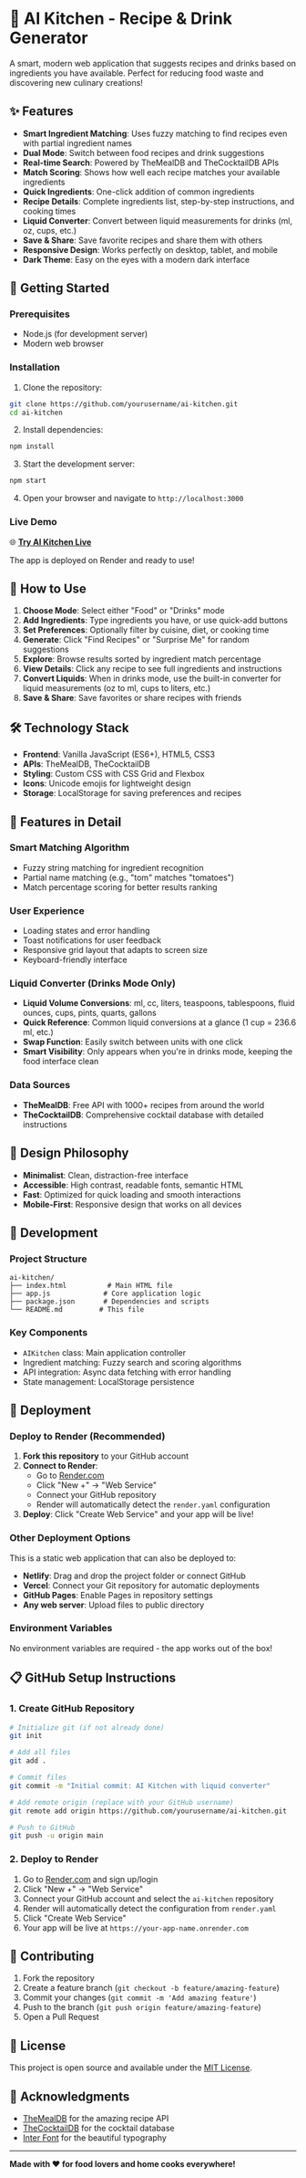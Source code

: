# 🍳 AI Kitchen - Recipe & Drink Generator

A smart, modern web application that suggests recipes and drinks based on ingredients you have available. Perfect for reducing food waste and discovering new culinary creations!

## ✨ Features

- **Smart Ingredient Matching**: Uses fuzzy matching to find recipes even with partial ingredient names
- **Dual Mode**: Switch between food recipes and drink suggestions
- **Real-time Search**: Powered by TheMealDB and TheCocktailDB APIs
- **Match Scoring**: Shows how well each recipe matches your available ingredients
- **Quick Ingredients**: One-click addition of common ingredients
- **Recipe Details**: Complete ingredients list, step-by-step instructions, and cooking times
- **Liquid Converter**: Convert between liquid measurements for drinks (ml, oz, cups, etc.)
- **Save & Share**: Save favorite recipes and share them with others
- **Responsive Design**: Works perfectly on desktop, tablet, and mobile
- **Dark Theme**: Easy on the eyes with a modern dark interface

## 🚀 Getting Started

### Prerequisites

- Node.js (for development server)
- Modern web browser

### Installation

1. Clone the repository:
```bash
git clone https://github.com/yourusername/ai-kitchen.git
cd ai-kitchen
```

2. Install dependencies:
```bash
npm install
```

3. Start the development server:
```bash
npm start
```

4. Open your browser and navigate to `http://localhost:3000`

### Live Demo

🌐 **[Try AI Kitchen Live](https://your-app-name.onrender.com)**

The app is deployed on Render and ready to use!

## 🎯 How to Use

1. **Choose Mode**: Select either "Food" or "Drinks" mode
2. **Add Ingredients**: Type ingredients you have, or use quick-add buttons
3. **Set Preferences**: Optionally filter by cuisine, diet, or cooking time
4. **Generate**: Click "Find Recipes" or "Surprise Me" for random suggestions
5. **Explore**: Browse results sorted by ingredient match percentage
6. **View Details**: Click any recipe to see full ingredients and instructions
7. **Convert Liquids**: When in drinks mode, use the built-in converter for liquid measurements (oz to ml, cups to liters, etc.)
8. **Save & Share**: Save favorites or share recipes with friends

## 🛠️ Technology Stack

- **Frontend**: Vanilla JavaScript (ES6+), HTML5, CSS3
- **APIs**: TheMealDB, TheCocktailDB
- **Styling**: Custom CSS with CSS Grid and Flexbox
- **Icons**: Unicode emojis for lightweight design
- **Storage**: LocalStorage for saving preferences and recipes

## 📱 Features in Detail

### Smart Matching Algorithm
- Fuzzy string matching for ingredient recognition
- Partial name matching (e.g., "tom" matches "tomatoes")
- Match percentage scoring for better results ranking

### User Experience
- Loading states and error handling
- Toast notifications for user feedback
- Responsive grid layout that adapts to screen size
- Keyboard-friendly interface

### Liquid Converter (Drinks Mode Only)
- **Liquid Volume Conversions**: ml, cc, liters, teaspoons, tablespoons, fluid ounces, cups, pints, quarts, gallons
- **Quick Reference**: Common liquid conversions at a glance (1 cup = 236.6 ml, etc.)
- **Swap Function**: Easily switch between units with one click
- **Smart Visibility**: Only appears when you're in drinks mode, keeping the food interface clean

### Data Sources
- **TheMealDB**: Free API with 1000+ recipes from around the world
- **TheCocktailDB**: Comprehensive cocktail database with detailed instructions

## 🎨 Design Philosophy

- **Minimalist**: Clean, distraction-free interface
- **Accessible**: High contrast, readable fonts, semantic HTML
- **Fast**: Optimized for quick loading and smooth interactions
- **Mobile-First**: Responsive design that works on all devices

## 🔧 Development

### Project Structure
```
ai-kitchen/
├── index.html          # Main HTML file
├── app.js             # Core application logic
├── package.json       # Dependencies and scripts
└── README.md         # This file
```

### Key Components
- `AIKitchen` class: Main application controller
- Ingredient matching: Fuzzy search and scoring algorithms
- API integration: Async data fetching with error handling
- State management: LocalStorage persistence

## 🚀 Deployment

### Deploy to Render (Recommended)

1. **Fork this repository** to your GitHub account
2. **Connect to Render**:
   - Go to [Render.com](https://render.com)
   - Click "New +" → "Web Service"
   - Connect your GitHub repository
   - Render will automatically detect the `render.yaml` configuration
3. **Deploy**: Click "Create Web Service" and your app will be live!

### Other Deployment Options

This is a static web application that can also be deployed to:

- **Netlify**: Drag and drop the project folder or connect GitHub
- **Vercel**: Connect your Git repository for automatic deployments
- **GitHub Pages**: Enable Pages in repository settings
- **Any web server**: Upload files to public directory

### Environment Variables

No environment variables are required - the app works out of the box!

## 📋 GitHub Setup Instructions

### 1. Create GitHub Repository

```bash
# Initialize git (if not already done)
git init

# Add all files
git add .

# Commit files
git commit -m "Initial commit: AI Kitchen with liquid converter"

# Add remote origin (replace with your GitHub username)
git remote add origin https://github.com/yourusername/ai-kitchen.git

# Push to GitHub
git push -u origin main
```

### 2. Deploy to Render

1. Go to [Render.com](https://render.com) and sign up/login
2. Click "New +" → "Web Service"
3. Connect your GitHub account and select the `ai-kitchen` repository
4. Render will automatically detect the configuration from `render.yaml`
5. Click "Create Web Service"
6. Your app will be live at `https://your-app-name.onrender.com`

## 🤝 Contributing

1. Fork the repository
2. Create a feature branch (`git checkout -b feature/amazing-feature`)
3. Commit your changes (`git commit -m 'Add amazing feature'`)
4. Push to the branch (`git push origin feature/amazing-feature`)
5. Open a Pull Request

## 📄 License

This project is open source and available under the [MIT License](LICENSE).

## 🙏 Acknowledgments

- [TheMealDB](https://www.themealdb.com/) for the amazing recipe API
- [TheCocktailDB](https://www.thecocktaildb.com/) for the cocktail database
- [Inter Font](https://rsms.me/inter/) for the beautiful typography

---

**Made with ❤️ for food lovers and home cooks everywhere!**